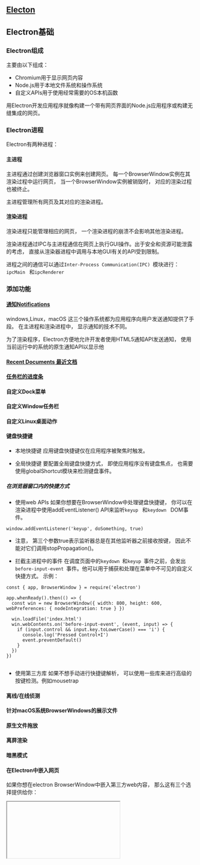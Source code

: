 ## [Electon](http://www.electronjs.org/)

## Electron基础

### Electron组成
主要由以下组成：
- Chromium用于显示网页内容
- Node.js用于本地文件系统和操作系统
- 自定义APIs用于使用经常需要的OS本机函数

用Electron开发应用程序就像构建一个带有网页界面的Node.js应用程序或构建无缝集成的网页。

### Electron进程
Electron有两种进程：
#### 主进程
主进程通过创建浏览器窗口实例来创建网页。 每一个BrowserWindow实例在其渲染过程中运行网页， 当一个BrowserWindow实例被销毁时， 对应的渲染过程也被终止。

主进程管理所有网页及其对应的渲染进程。

#### 渲染进程
渲染进程只能管理相应的网页， 一个渲染进程的崩溃不会影响其他渲染进程。

渲染进程通过IPC与主进程通信在网页上执行GUI操作。出于安全和资源可能泄露的考虑， 直接从渲染器进程中调用与本地GUI有关的API受到限制。

进程之间的通信可以通过```Inter-Process Communication(IPC) ```模块进行：```ipcMain ``` 和```ipcRenderer ```


### 添加功能

#### [通知Notifications](http://www.electronjs.org/docs/tutorial/notifications)

windows,Linux，macOS 这三个操作系统都为应用程序向用户发送通知提供了手段。 在主进程和渲染进程中， 显示通知的技术不同。

为了渲染程序，Electron方便地允许开发者使用HTML5通知API发送通知， 使用当前运行中的系统的原生通知API以显示他


#### [Recent Documents 最近文档](http://www.electronjs.org/docs/tutorial/recent-documents)

#### [任务栏的进度条](http://www.electronjs.org/docs/tutorial/progress-bar)

#### 自定义Dock菜单

#### 自定义Window任务栏

#### 自定义Linux桌面动作

#### 键盘快捷键

- 本地快捷键
应用键盘快捷键仅在应用程序被聚焦时触发。

- 全局快捷键
要配置全局键盘快捷方式， 即使应用程序没有键盘焦点， 也需要使用globalShortcut模块来检测键盘事件。


##### 在浏览器窗口内的快捷方式
- 使用web APIs 
如果你想要在BrowserWindow中处理键盘快捷键， 你可以在渲染进程中使用addEventListener() API来监听```keyup ``` 和```keydown ``` DOM事件。

```` 
window.addEventListener('keyup', doSomething, true)

````
* 注意， 第三个参数true表示监听器总是在其他监听器之前接收按键， 因此不能对它们调用stopPropagation()。

- 拦截主进程中的事件
在调度页面中的```keydown ```和```keyup ```事件之前，会发出```before-input-event ```事件。他可以用于捕获和处理在菜单中不可见的自定义快捷方式。
示例：
````
const { app, BrowserWindow } = require('electron')

app.whenReady().then(() => {
  const win = new BrowserWindow({ width: 800, height: 600, webPreferences: { nodeIntegration: true } })

  win.loadFile('index.html')
  win.webContents.on('before-input-event', (event, input) => {
    if (input.control && input.key.toLowerCase() === 'i') {
      console.log('Pressed Control+I')
      event.preventDefault()
    }
  })
})


````

- 使用第三方库
如果不想手动进行快捷键解析， 可以使用一些库来进行高级的按键检测。例如mousetrap



#### 离线/在线侦测

#### 针对macOS系统BrowserWindows的展示文件

#### 原生文件拖放

#### 离屏渲染

#### 暗黑模式

#### 在Electron中嵌入网页

如果你想在electron BrowserWindow中嵌入第三方web内容， 那么这有三个选择提供给你：
<iframe>、 <webview>和BrowserViews.

- iframe
iframe在electron中的行为与普通浏览器中类似。页面中的<iframe>元素可以显示外部网页，前提是其内容安全策略允许。要限制<iframe>标记中站点的功能数量，建议使用sandbox属性，并且只允许您想要支持的功能。

- WebView

* 我们不建议你使用WebViews, 因为不稳定， 建议考虑使用其他方法， 比如iframe和Electron的BrowserView, 或者通过设计避免嵌入内容的架构


- BrowserView
BrowserViews不是DOM的一部分，而是在主进程中创建并由主进程控制的。它们只是现有窗口上的另一层web内容。这意味着它们完全独立于您自己的BrowserWindow内容，并且它们的位置不受DOM或CSS控制。相反，它是通过在主进程中设置边界来控制的。



BrowserViews提供对其内容的最大控制，因为它们实现webcontent的方式与BrowserWindow类似。但是，由于BrowserViews不是DOM的一部分，而是覆盖在它们上面，因此必须手动管理它们的位置。
